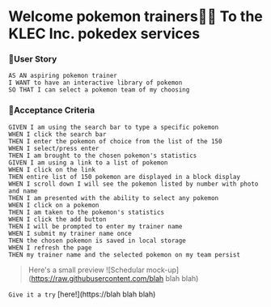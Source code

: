 # Welcome pokemon trainers🏋️‍♂️ To the KLEC Inc. pokedex services

### 💠User Story 
```
AS AN aspiring pokemon trainer
I WANT to have an interactive library of pokemon
SO THAT I can select a pokemon team of my choosing 
```

### 💠Acceptance Criteria

```
GIVEN I am using the search bar to type a specific pokemon
WHEN I click the search bar
THEN I enter the pokemon of choice from the list of the 150
WHEN I select/press enter
THEN I am brought to the chosen pokemon's statistics
GIVEN I am using a link to a list of pokemon
WHEN I click on the link
THEN entire list of 150 pokemon are displayed in a block display
WHEN I scroll down I will see the pokemon listed by number with photo and name
THEN I am presented with the ability to select any pokemon
WHEN I click on a pokemon
THEN I am taken to the pokemon's statistics
WHEN I click the add button
THEN I will be prompted to enter my trainer name
WHEN I submit my trainer name once
THEN the chosen pokemon is saved in local storage
WHEN I refresh the page
THEN my trainer name and the selected pokemon on my team persist

```


> Here's a small preview
![Schedular mock-up](https://raw.githubusercontent.com/blah blah blah)

 `Give it a try` [here!](https://blah blah blah)